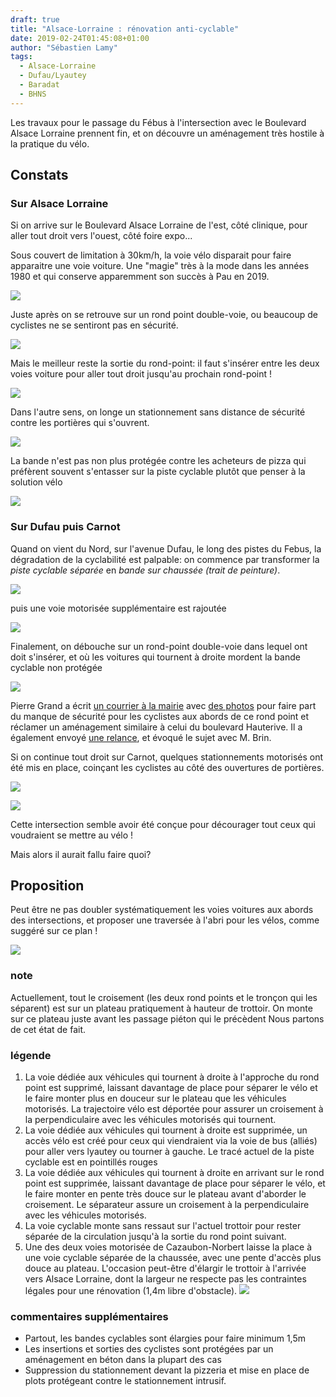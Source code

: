 ```yaml
---
draft: true
title: "Alsace-Lorraine : rénovation anti-cyclable"
date: 2019-02-24T01:45:08+01:00
author: "Sébastien Lamy"
tags:
  - Alsace-Lorraine
  - Dufau/Lyautey
  - Baradat
  - BHNS
---
```


Les travaux pour le passage du Fébus à l'intersection avec le Boulevard 
Alsace Lorraine prennent fin, et on découvre un aménagement
très hostile à la pratique du vélo.

## Constats

### Sur Alsace Lorraine
Si on arrive sur le Boulevard Alsace Lorraine de l'est, côté clinique, pour aller 
tout droit vers l'ouest, côté foire expo... 

Sous couvert de limitation à 30km/h, la voie vélo disparait pour faire apparaitre
une voie voiture. Une "magie" très à la mode dans les années 1980 et 
qui conserve apparemment son succès à Pau en 2019.

![](dufau-baradat-1.jpg)

Juste après on se retrouve sur un rond point double-voie, ou 
beaucoup de cyclistes ne se sentiront pas en sécurité.

![](dufau-baradat-2.jpg)

Mais le meilleur reste la sortie du rond-point: il faut s'insérer entre les
deux voies voiture pour aller tout droit jusqu'au prochain rond-point !

![](dufau-baradat-3.jpg)

Dans l'autre sens, on longe un stationnement sans distance de sécurité contre
les portières qui s'ouvrent.

![](pizza.jpg)

La bande n'est pas non plus protégée contre les acheteurs de pizza qui préfèrent souvent
s'entasser sur la piste cyclable plutôt que penser à la solution vélo 

![](pizza2.jpg)

### Sur Dufau puis Carnot
Quand on vient du Nord, sur l'avenue Dufau, le long des pistes du Febus, la dégradation de la cyclabilité
est palpable: on commence par transformer la _piste cyclable séparée_ en _bande
sur chaussée (trait de peinture)_.

![](dufau1.jpg)
 
puis une voie motorisée supplémentaire est rajoutée 

![](dufau2.jpg)

Finalement, on débouche sur un rond-point double-voie dans lequel ont doit 
s'insérer, et où les voitures qui tournent à droite mordent la bande cyclable
non protégée

![](dufau3.jpg)


Pierre Grand a écrit [un courrier à la mairie] avec [des photos] pour faire part du manque de 
sécurité pour les cyclistes aux abords de ce rond point et réclamer un aménagement
similaire à celui du boulevard Hauterive. Il a également envoyé [une relance], et
évoqué le sujet avec M. Brin.

Si on continue tout droit sur Carnot, quelques stationnements motorisés ont été
mis en place, coinçant les cyclistes au côté des ouvertures de portières.

![](carnot1.jpg)

![](carnot2.jpg)


Cette intersection semble avoir été conçue pour décourager tout ceux qui voudraient
se mettre au vélo !


Mais alors il aurait fallu faire quoi?

## Proposition

Peut être ne pas doubler systématiquement les voies voitures aux abords des
intersections, et proposer une traversée à l'abri pour les vélos, comme 
suggéré sur ce plan !

![](lyautey-lorraine-proposition.jpg)

### note
Actuellement, tout le croisement (les deux rond points et le tronçon qui les 
séparent) est sur un plateau pratiquement à hauteur de trottoir. On monte sur 
ce plateau juste avant les passage piéton qui le précèdent Nous partons de cet 
état de fait.

### légende
1. La voie dédiée aux véhicules qui tournent à droite à l'approche du rond point est supprimé, 
laissant davantage de place pour séparer le vélo et le faire monter plus en douceur
sur le plateau que les véhicules motorisés. La trajectoire vélo est déportée pour 
assurer un croisement à la perpendiculaire avec les véhicules motorisés qui 
tournent.
2. La voie dédiée aux véhicules qui tournent à droite est supprimée, un accès vélo est créé pour ceux 
qui viendraient via la voie de bus (alliés) pour aller vers lyautey ou tourner 
à gauche. Le tracé actuel de la piste cyclable est en pointillés rouges
3. La voie dédiée aux véhicules qui tournent à droite en arrivant sur le rond point est supprimée, laissant
davantage de place pour séparer le vélo, et le faire monter en pente très douce sur le plateau avant d'aborder le 
croisement. Le séparateur assure un croisement à la perpendiculaire avec les 
véhicules motorisés.
4. La voie cyclable monte sans ressaut sur l'actuel trottoir pour rester séparée de la 
circulation jusqu'à la sortie du rond point suivant.
5. Une des deux voies motorisée de Cazaubon-Norbert laisse la place à une voie 
cyclable séparée de la chaussée, avec une pente d'accès plus douce au plateau. 
L'occasion peut-être d'élargir le trottoir à l'arrivée vers Alsace Lorraine, 
dont la largeur ne respecte pas les contraintes légales pour une rénovation 
(1,4m libre d'obstacle). ![](largeur-illegale.jpg)

### commentaires supplémentaires
* Partout, les bandes cyclables sont élargies pour faire minimum 1,5m 
* Les insertions et sorties des cyclistes sont protégées par un aménagement en 
béton dans la plupart des cas
* Suppression du stationnement devant la pizzeria et mise en place de plots
protégeant contre le stationnement intrusif.


[un courrier à la mairie]: 20190124-pierre-grand-dufau-lorraine.pdf
[des photos]: photos-pierre-grand-dufau-hauterive.pdf
[une relance]: 20190214-pierre-grand-dufau-lorraine.pdf